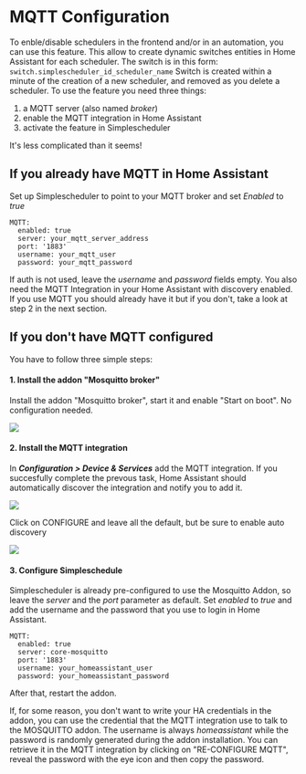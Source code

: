 # MQTT Configuration
To enble/disable schedulers in the frontend and/or in an automation, you can use this feature. This allow to create dynamic switches entities in Home Assistant for each scheduler. 
The switch is in this form:
`switch.simplescheduler_id_scheduler_name`
Switch is created within a minute of the creation of a new scheduler, and removed as you delete a scheduler. 
To use the feature you need three things:
1.  a MQTT server (also named *broker*)
2. enable the MQTT integration in Home Assistant
3. activate the feature in Simplescheduler

It's less complicated than it seems!

## If you already have MQTT in Home Assistant
Set up Simplescheduler to point to your MQTT broker and set *Enabled* to *true*

    MQTT:
      enabled: true
      server: your_mqtt_server_address
      port: '1883'
      username: your_mqtt_user
      password: your_mqtt_password

If auth is not used, leave the *username* and *password* fields empty.
You also need the MQTT Integration in your Home Assistant with discovery enabled. If you use MQTT you should already have it but if you don't, take a look at step 2 in the next section.

## If you don't have MQTT configured
You have to follow three simple steps:

#### 1. Install the addon "Mosquitto broker"
Install the addon "Mosquitto broker", start it and enable "Start on boot". 
No configuration needed.

![](https://raw.githubusercontent.com/arthurdent75/SimpleScheduler/master/asset/mqtt_addon.png)
#### 2. Install the MQTT integration
In ***Configuration > Device & Services*** add the MQTT integration.
If you succesfully complete the prevous task, Home Assistant should automatically discover the integration and notify you to add it.

![](https://raw.githubusercontent.com/arthurdent75/SimpleScheduler/master/asset/mqtt_integration.png)

Click on CONFIGURE and leave all the default, but be sure to enable auto discovery

![](https://raw.githubusercontent.com/arthurdent75/SimpleScheduler/master/asset/mqtt_discovery.png)




#### 3. Configure Simpleschedule
Simplescheduler is already pre-configured to use the Mosquitto Addon, so leave the *server* and the *port* parameter as default.
Set *enabled* to *true* and add the username and the password that you use to login in Home Assistant. 

    MQTT:
      enabled: true
      server: core-mosquitto
      port: '1883'
      username: your_homeassistant_user
      password: your_homeassistant_password

After that, restart the addon. 

If, for some reason, you don't want to write your HA credentials in the addon, you can use the credential that the MQTT integration use to talk to the MOSQUITTO addon.
The username is always *homeassistant* while the password is randomly generated during the addon installation. You can retrieve it in the MQTT integration by clicking on "RE-CONFIGURE MQTT", reveal the password with the eye icon and then copy the password.
